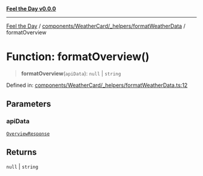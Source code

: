 [**Feel the Day v0.0.0**](../../../../../README.md)

***

[Feel the Day](../../../../../README.md) / [components/WeatherCard/\_helpers/formatWeatherData](../README.md) / formatOverview

# Function: formatOverview()

> **formatOverview**(`apiData`): `null` \| `string`

Defined in: [components/WeatherCard/\_helpers/formatWeatherData.ts:12](https://github.com/HyeinKang/feel-the-day/blob/8289c79f2741a9407fd7ce6a81056ae02e4eeed7/src/components/WeatherCard/_helpers/formatWeatherData.ts#L12)

## Parameters

### apiData

[`OverviewResponse`](../../../../../types/api/openWeather/overview/interfaces/OverviewResponse.md)

## Returns

`null` \| `string`

